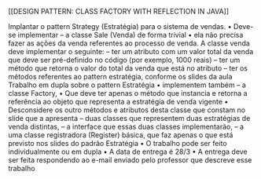 [[DESIGN PATTERN: CLASS FACTORY WITH REFLECTION IN JAVA]]

Implantar o pattern Strategy (Estratégia) para o sistema de vendas.
• Deve-se implementar
– a classe Sale (Venda) de forma trivial
• ela não precisa fazer as ações da venda referentes ao processo de
venda. A classe venda deve implementar o seguinte:
– ter um atributo com um valor total da venda que deve ser pré-definido
no código (por exemplo, 1000 reais)
– ter um método que retorna o valor do total da venda que está no
atributo
– ter os métodos referentes ao pattern estratégia, conforme os slides da
aula
Trabalho em dupla sobre o pattern Estratégia
• implementem também
– a classe Factory,
• Que deve ter apenas o método que instancia e retorna a referência ao objeto que
representa a estratégia de venda vigente
• Desconsidere os outro métodos e atributos desta classe que constam no slide que a
apresenta
– duas classes que representem duas estratégias de venda distintas,
– a interface que essas duas classes implementarão,
– a uma classe registradora (Register) básica, que faz apenas o que está
previsto nos slides do padrão Estratégia
• O trabalho pode ser feito individualmente ou em dupla
• A data de entrega é 28/3
• A entrega deve ser feita respondendo ao e-mail enviado pelo professor
que descreve esse trabalho
